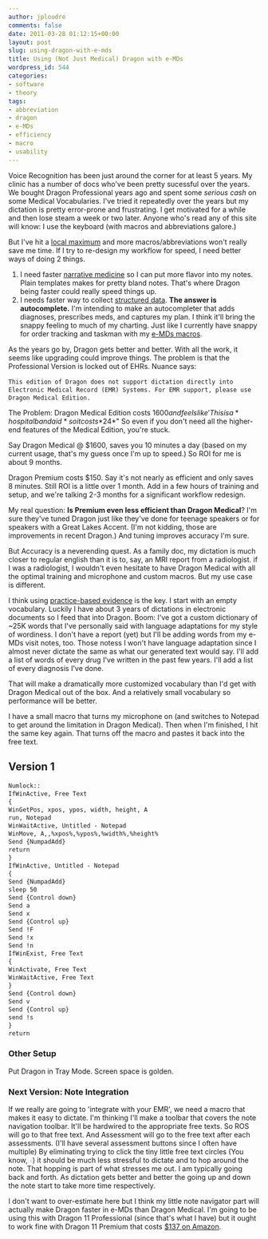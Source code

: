 ```yaml
---
author: jploudre
comments: false
date: 2011-03-28 01:12:15+00:00
layout: post
slug: using-dragon-with-e-mds
title: Using (Not Just Medical) Dragon with e-MDs
wordpress_id: 544
categories:
- software
- theory
tags:
- abbreviation
- dragon
- e-MDs
- efficiency
- macro
- usability
---
```


Voice Recognition has been just around the corner for at least 5 years. My clinic has a number of docs who've been pretty sucessful over the years. We bought Dragon Professional years ago and spent some *serious cash* on some Medical Vocabularies. I've tried it repeatedly over the years but my dictation is pretty error-prone and frustrating. I get motivated for a while and then lose steam a week or two later. Anyone who's read any of this site will know: I use the keyboard (with macros and abbreviations galore.)

But I've hit a [local maximum](/2011/how-much-time-can-macros-save/) and more macros/abbreviations won't really save me time. If I try to re-design my workflow for speed, I need better ways of doing 2 things.

1. I need faster [narrative medicine](/2011/snappy-charting/) so I can put more flavor into my notes. Plain templates makes for pretty bland notes. That's where Dragon being faster could really speed things up.
2. I needs faster way to collect [structured data](/2011/snappy-charting/). **The answer is autocomplete.** I'm intending to make an autocompleter that adds diagnoses, prescribes meds, and captures my plan. I think it'll bring the snappy feeling to much of my charting. Just like I currently have snappy for order tracking and taskman with my [e-MDs macros](/2011/e-mds-macros/).

As the years go by, Dragon gets better and better. With all the work, it seems like upgrading could improve things. The problem is that the Professional Version is locked out of EHRs. Nuance says:

    This edition of Dragon does not support dictation directly into Electronic Medical Record (EMR) Systems. For EMR support, please use Dragon Medical Edition.

The Problem: Dragon Medical Edition costs  $1600 and feels like 'This is a *hospital bandaid* so it costs *$24*" So even if you don't need all the higher-end features of the Medical Edition, you're stuck.

Say Dragon Medical @ $1600, saves you 10 minutes a day (based on my current usage, that's my guess once I'm up to speed.) So ROI for me is about 9 months.

Dragon Premium costs $150. Say it's not nearly as efficient and only saves 8 minutes. Still ROI is a little over  1 month. Add in a few hours of training and setup, and we're talking 2-3 months for a significant workflow redesign.

My real question: **Is Premium even less efficient than Dragon Medical**? I'm sure they've tuned Dragon just like they've done for teenage speakers or for speakers with a Great Lakes Accent. (I'm not kidding, those are improvements in recent Dragon.) And tuning improves accuracy I'm sure. 

But Accuracy is a neverending quest. As a family doc, my dictation is much closer to regular english than it is to, say, an MRI report from a radiologist. if I was a radiologist, I wouldn't even hesitate to have Dragon Medical with all the optimal training and microphone and custom macros. But my use case is different.

I think using [practice-based evidence](/2011/practice-based-evidence/) is the key. I start with an empty vocabulary. Luckily I have about 3 years of dictations in electronic documents so I feed that into Dragon. Boom: I've got a custom dictionary of ~25K words that I've personally said with language adaptations for my style of wordiness. I don't have a report (yet) but I'll be adding words from my e-MDs visit notes, too. Those notess I won't have language adaptation since I almost never dictate the same as what our generated text would say. I'll add a list of words of every drug I've written in the past few years. I'll add a list of every diagnosis I've done. 

That will make a dramatically more customized vocabulary than I'd get with Dragon Medical out of the box. And a relatively small vocabulary so performance will be better. 

I have a small macro that turns my microphone on (and switches to Notepad to get around the limitation in Dragon Medical). Then  when I'm finished, I hit the same key again. That turns off the macro and pastes it back into the free text.

## Version 1

	Numlock::
	IfWinActive, Free Text
	{
	WinGetPos, xpos, ypos, width, height, A
	run, Notepad
	WinWaitActive, Untitled - Notepad
	WinMove, A,,%xpos%,%ypos%,%width%,%height%
	Send {NumpadAdd}
	return
	}
	IfWinActive, Untitled - Notepad
	{
	Send {NumpadAdd}
	sleep 50
	Send {Control down}
	Send a
	Send x
	Send {Control up}
	Send !F
	Send !x
	Send !n
	IfWinExist, Free Text
	{
	WinActivate, Free Text
	WinWaitActive, Free Text
	}
	Send {Control down}
	Send v
	Send {Control up}
	send !s
	}
	return

### Other Setup

Put Dragon in Tray Mode. Screen space is golden.

### Next Version: Note Integration

If we really are going to 'integrate with your EMR', we need a macro that makes it easy to dictate. I'm thinking I'll make a toolbar that covers the note navigation toolbar. It'll be hardwired to the appropriate free texts. So ROS will go to that free text. And Assessment will go to the free text after each assessments. (I'll have several assessment buttons since I often have multiple) By eliminating trying to click the tiny little free text circles (You know, ![](/files/2011/03/freetext.png)) it should be much less stressful to dictate and to hop around the note. That hopping is part of what stresses me out. I am typically going back and forth. As dictation gets better and better the going up and down the note start to take more time respectively.

I don't want to over-estimate here but I think my little note navigator part will actually make Dragon faster in e-MDs than Dragon Medical. I'm going to be using this with Dragon 11 Professional (since that's what I have) but it ought to work fine with Dragon 11 Premium  that costs [$137 on Amazon](http://www.amazon.com/Nuance-Communications-Inc-K609A-G00-11-0-NaturallySpeaking/dp/B003VNCROU/ref=sr_1_1?ie=UTF8&qid;=1301274621&sr;=8-1).

